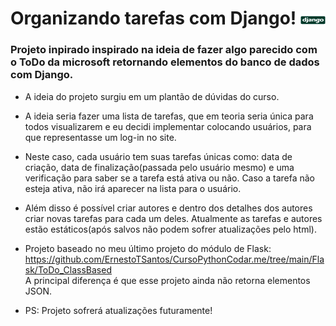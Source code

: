 # Organizando tarefas com Django! <img align="center" alt="Ernesto-Django" height="30" width="40" src="https://github.com/devicons/devicon/blob/master/icons/django/django-original.svg">

### Projeto inpirado inspirado na ideia de fazer algo parecido com o ToDo da microsoft retornando elementos do banco de dados com Django. 

* A ideia do projeto surgiu em um plantão de dúvidas do curso.

* A ideia seria fazer uma lista de tarefas, que em teoria seria única para todos visualizarem e eu decidi implementar colocando usuários, para que representasse um log-in no site.

* Neste caso, cada usuário tem suas tarefas únicas como: data de criação, data de finalização(passada pelo usuário mesmo) e uma verificação para saber se a tarefa está ativa ou não. Caso a tarefa não esteja ativa, não irá aparecer na lista para o usuário.

* Além disso é possível criar autores e dentro dos detalhes dos autores criar novas tarefas para cada um deles. Atualmente as tarefas e autores estão estáticos(após salvos não podem sofrer atualizações pelo html).

* Projeto baseado no meu último projeto do módulo de Flask: https://github.com/ErnestoTSantos/CursoPythonCodar.me/tree/main/Flask/ToDo_ClassBased <br> A principal diferença é que esse projeto ainda não retorna elementos JSON. 

* PS: Projeto sofrerá atualizações futuramente!